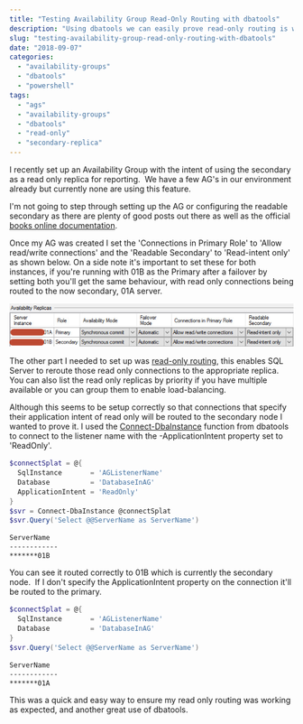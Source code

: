 ```yaml
---
title: "Testing Availability Group Read-Only Routing with dbatools"
description: "Using dbatools we can easily prove read-only routing is working for our AG."
slug: "testing-availability-group-read-only-routing-with-dbatools"
date: "2018-09-07"
categories:
  - "availability-groups"
  - "dbatools"
  - "powershell"
tags:
  - "ags"
  - "availability-groups"
  - "dbatools"
  - "read-only"
  - "secondary-replica"
---
```


I recently set up an Availability Group with the intent of using the secondary as a read only replica for reporting.  We have a few AG's in our environment already but currently none are using this feature.

I'm not going to step through setting up the AG or configuring the readable secondary as there are plenty of good posts out there as well as the official [books online documentation](https://docs.microsoft.com/en-us/sql/database-engine/availability-groups/windows/configure-read-only-access-on-an-availability-replica-sql-server?view=sql-server-2017).

Once my AG was created I set the 'Connections in Primary Role' to 'Allow read/write connections' and the 'Readable Secondary' to 'Read-intent only' as shown below. On a side note it's important to set these for both instances, if you're running with 01B as the Primary after a failover by setting both you'll get the same behaviour, with read only connections being routed to the now secondary, 01A server.

![View of our AG Replica setup showing the read only routing](AGReplicas.jpg)

The other part I needed to set up was [read-only routing](https://docs.microsoft.com/en-us/sql/database-engine/availability-groups/windows/configure-read-only-routing-for-an-availability-group-sql-server?view=sql-server-2017), this enables SQL Server to reroute those read only connections to the appropriate replica.  You can also list the read only replicas by priority if you have multiple available or you can group them to enable load-balancing.

Although this seems to be setup correctly so that connections that specify their application intent of read only will be routed to the secondary node I wanted to prove it. I used the [Connect-DbaInstance](https://dbatools.io/functions/connect-dbainstance/) function from dbatools to connect to the listener name with the -ApplicationIntent property set to 'ReadOnly'.

```PowerShell
$connectSplat = @{
  SqlInstance       = 'AGListenerName'
  Database          = 'DatabaseInAG'
  ApplicationIntent = 'ReadOnly'
}
$svr = Connect-DbaInstance @connectSplat
$svr.Query('Select @@ServerName as ServerName')
```

```Text
ServerName
------------
*******01B
```

You can see it routed correctly to 01B which is currently the secondary node.  If I don't specify the ApplicationIntent property on the connection it'll be routed to the primary.

```PowerShell
$connectSplat = @{
  SqlInstance       = 'AGListenerName'
  Database          = 'DatabaseInAG'
}
$svr.Query('Select @@ServerName as ServerName')
```

```Text
ServerName
------------
*******01A
```

This was a quick and easy way to ensure my read only routing was working as expected, and another great use of dbatools.
